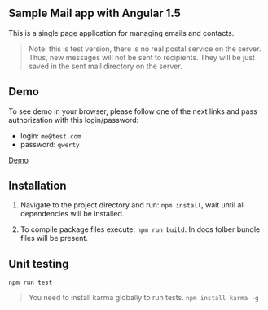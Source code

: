 ## Sample Mail app with Angular 1.5

This is a single page application for managing emails and contacts.

> Note: this is test version, there is no real postal service on the server. Thus, new messages will not be sent to recipients. They will be just saved in the sent mail directory on the server.

## Demo

To see demo in your browser, please follow one of the next links and pass authorization with this login/password:

- login: `me@test.com`
- password: `qwerty`

[Demo](https://vad1m198.github.io/mailbox-app/ "Direct link")

## Installation

1. Navigate to the project directory and run: `npm install`, wait until all dependencies will be installed.

2. To compile package files execute: `npm run build`. In docs folber bundle files will be present.

## Unit testing

`npm run test`

> You need to install karma globally to run tests.  `npm install karma -g`